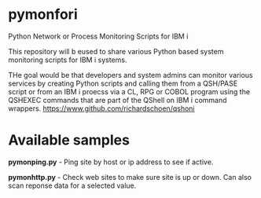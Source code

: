 # pymonfori
Python Network or Process Monitoring Scripts for IBM i 

This repository will b eused to share various Python based system monitoring scripts for IBM i systems.

THe goal would be that developers and system admins can monitor various services by creating Python scripts and calling them from a QSH/PASE script or from an IBM i proecss via a CL, RPG or COBOL program using the QSHEXEC commands that are part of the QShell on IBM i command wrappers. https://www.github.com/richardschoen/qshoni

# Available samples

**pymonping.py** - Ping site by host or ip address to see if active. 

**pymonhttp.py** - Check web sites to make sure site is up or down. Can also scan reponse data for a selected value.




